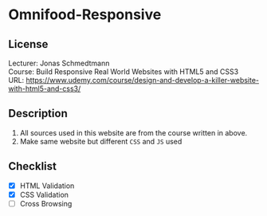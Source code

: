 # Omnifood-Responsive

## License

Lecturer: Jonas Schmedtmann <br>
Course: Build Responsive Real World Websites with HTML5 and CSS3 <br>
URL: https://www.udemy.com/course/design-and-develop-a-killer-website-with-html5-and-css3/

## Description

1. All sources used in this website are from the course written in above. <br>
2. Make same website but different <code>CSS</code> and <code>JS</code> used <br>

## Checklist

- [x] HTML Validation
- [x] CSS Validation
- [ ] Cross Browsing
